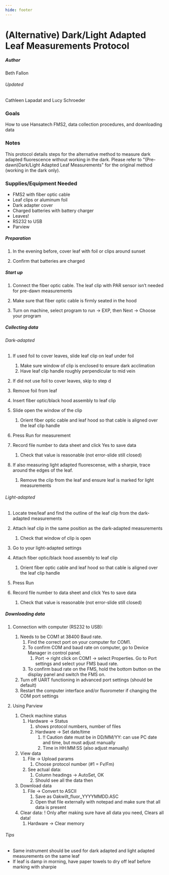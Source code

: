 ```yaml
---
hide: footer
---
```


# (Alternative) Dark/Light Adapted Leaf Measurements Protocol
##### Author 
Beth Fallon
###### Updated
Cathleen Lapadat and Lucy Schroeder

### Goals

How to use Hansatech FMS2, data collection procedures, and downloading data

### Notes

This protocol details steps for the alternative method to measure dark adapted fluorescence without working in the dark. Please refer to "(Pre-dawn)Dark/Light Adapted Leaf Measurements" for the original method (working in the dark only). 

### Supplies/Equipment Needed

- FMS2 with fiber optic cable
- Leaf clips or aluminum foil
- Dark adapter cover
- Charged batteries with battery charger
- Leaves!
- RS232 to USB
- Parview

##### Preparation

1. In the evening before, cover leaf with foil or clips around sunset
    
2. Confirm that batteries are charged


##### Start up

1. Connect the fiber optic cable. The leaf clip with PAR sensor isn’t needed for pre-dawn measurements
    
2. Make sure that fiber optic cable is firmly seated in the hood 
    
3. Turn on machine, select program to run -> EXP, then Next -> Choose your program

##### Collecting data

###### Dark-adapted

1. If used foil to cover leaves, slide leaf clip on leaf under foil
    1. Make sure window of clip is enclosed to ensure dark acclimation
    2. Have leaf clip handle roughly perpendicular to mid vein
    
2. If did not use foil to cover leaves, skip to step d
    
3. Remove foil from leaf
    
4. Insert fiber optic/black hood assembly to leaf clip
    
5. Slide open the window of the clip
    1. Orient fiber optic cable and leaf hood so that cable is aligned over the leaf clip handle
    
6. Press Run for measurement
    
7. Record file number to data sheet and click Yes to save data
    1. Check that value is reasonable (not error-slide still closed) 
        
8. If also measuring light adapted fluorescense, with a sharpie, trace around the edges of the leaf.
    1. Remove the clip from the leaf and ensure leaf is marked for light measurements

###### Light-adapted
    
1. Locate tree/leaf and find the outline of the leaf clip from the dark-adapted measurements
    
2. Attach leaf clip in the same position as the dark-adapted measurements
    1. Check that window of clip is open
    
3. Go to your light-adapted settings
    
4. Attach fiber optic/black hood assembly to leaf clip
    1. Orient fiber optic cable and leaf hood so that cable is aligned over the leaf clip handle
    
5. Press Run
    
6. Record file number to data sheet and click Yes to save data
    1. Check that value is reasonable (not error-slide still closed) 
##### Downloading data

1. Connection with computer (RS232 to USB): 
    1. Needs to be COM1 at 38400 Baud rate. 
        1. Find the correct port on your computer for COM1.
        2. To confirm COM and baud rate on computer, go to Device Manager in control panel.
            1.  Port -> right click on COM1 -> select Properties. Go to Port settings and select your FMS baud rate.
        3. To confirm baud rate on the FMS, hold the bottom button on the display panel and switch the FMS on.
    2.   Turn off UART functioning in advanced port settings (should be default)
    3.  Restart the computer interface and/or fluorometer if changing the COM port settings
    
2. Using Parview
    1. Check machine status
        1. Hardware -> Status
            1. shows protocol numbers, number of files
            2. Hardware -> Set date/time
                1. !! Caution date must be in DD/MM/YY: can use PC date and time, but must adjust manually
                2.    Time in HH:MM:SS (also adjust manually)
    2. View data
        1. File -> Upload params
            1. Choose protocol number (#1 = Fv/Fm)
        2. See actual data:
            1. Column headings -> AutoSet, OK
            2. Should see all the data then
    3. Download data
        1. File -> Convert to ASCII
            1. Save as Oakwilt_fluor_YYYYMMDD.ASC
            2. Open that file externally with notepad and make sure that all data is present
    4. Clear data: ! Only after making sure have all data you need, Clears all data!
        1. Hardware -> Clear memory
            
###### Tips

* Same instrument should be used for dark adapted and light adapted measurements on the same leaf
* If leaf is damp in morning, have paper towels to dry off leaf before marking with sharpie

